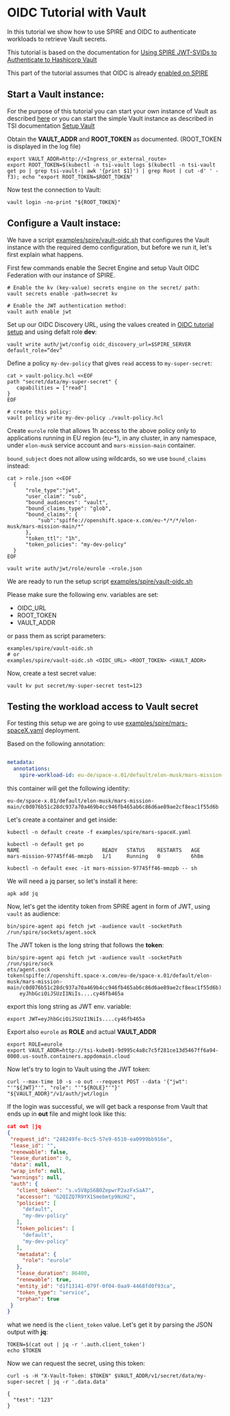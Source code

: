# OIDC Tutorial with Vault
In this tutorial we show how to use SPIRE and OIDC to authenticate workloads to
retrieve Vault secrets.

This tutorial is based on the documentation for [Using SPIRE JWT-SVIDs to Authenticate
to Hashicorp Vault](https://spiffe.io/docs/latest/keyless/vault/readme/)

This part of the tutorial assumes that OIDC is already [enabled on SPIRE](./spire-oidc-tutorial.md)

## Start a Vault instance:
For the purpose of this tutorial you can start your own instance of Vault
as described [here](https://spiffe.io/docs/latest/keyless/vault/readme/#create-the-config-file-and-run-the-vault-server)
or you can start the simple Vault instance as described in TSI documentation
[Setup Vault](../README.md#setup-vault)

Obtain the **VAULT_ADDR** and **ROOT_TOKEN** as documented. (ROOT_TOKEN is displayed
in the log file)

```console
export VAULT_ADDR=http://<Ingress_or_external_route>
export ROOT_TOKEN=$(kubectl -n tsi-vault logs $(kubectl -n tsi-vault get po | grep tsi-vault-| awk '{print $1}') | grep Root | cut -d' ' -f3); echo "export ROOT_TOKEN=$ROOT_TOKEN"
```

Now test the connection to Vault:
```console
vault login -no-print "${ROOT_TOKEN}"
```

## Configure a Vault instace:
We have a script [examples/spire/vault-oidc.sh](../examples/spire/vault-oidc.sh) that configures the Vault instance with the required demo configuration, but before we run it, let's first explain what happens.

First few commands enable the Secret Engine and setup Vault OIDC Federation with
our instance of SPIRE.

```
# Enable the kv (key-value) secrets engine on the secret/ path:
vault secrets enable -path=secret kv

# Enable the JWT authentication method:
vault auth enable jwt
```

Set up our OIDC Discovery URL, using the values created in [OIDC tutorial setup](./spire-oidc-tutorial.md)
and using defalt role **dev**:
```
vault write auth/jwt/config oidc_discovery_url=$SPIRE_SERVER default_role=“dev”
```

Define a policy `my-dev-policy` that gives `read` access to `my-super-secret`:
```console
cat > vault-policy.hcl <<EOF
path "secret/data/my-super-secret" {
   capabilities = ["read"]
}
EOF

# create this policy:
vault policy write my-dev-policy ./vault-policy.hcl
```
Create `eurole` role that allows 1h access to the above policy only to applications
running in EU region (eu-*), in any cluster, in any namespace, under `elon-musk`
service account and `mars-mission-main` container.

`bound_subject` does not allow using wildcards, so we use `bound_claims` instead:
```console
cat > role.json <<EOF
  {
      "role_type":"jwt",
      "user_claim": "sub",
      "bound_audiences": "vault",
      "bound_claims_type": "glob",
      "bound_claims": {
          "sub":"spiffe://openshift.space-x.com/eu-*/*/*/elon-musk/mars-mission-main/*"
      },
      "token_ttl": "1h",
      "token_policies": "my-dev-policy"
  }
EOF

vault write auth/jwt/role/eurole -<role.json
```

We are ready to run the setup script [examples/spire/vault-oidc.sh](../examples/spire/vault-oidc.sh)

Please make sure the following env. variables are set:
* OIDC_URL
* ROOT_TOKEN
* VAULT_ADDR

or pass them as script parameters:

```console
examples/spire/vault-oidc.sh
# or
examples/spire/vault-oidc.sh <OIDC_URL> <ROOT_TOKEN> <VAULT_ADDR>

```

Now, create a test secret value:
```console
vault kv put secret/my-super-secret test=123
```

## Testing the workload access to Vault secret
For testing this setup we are going to use
[examples/spire/mars-spaceX.yaml](examples/spire/mars-spaceX.yaml) deployment.

Based on the following annotation:

```yaml

metadata:
  annotations:
    spire-workload-id: eu-de/space-x.01/default/elon-musk/mars-mission-main/c0d076b51c28dc937a70a469b4cc946fb465ab6c86d6ae89ae2cf8eac1f55d6b

```
this container will get the following identity:

`eu-de/space-x.01/default/elon-musk/mars-mission-main/c0d076b51c28dc937a70a469b4cc946fb465ab6c86d6ae89ae2cf8eac1f55d6b`

Let's create a container and get inside:

```console
kubectl -n default create -f examples/spire/mars-spaceX.yaml

kubectl -n default get po
NAME                           READY   STATUS    RESTARTS   AGE
mars-mission-97745ff46-mmzpb   1/1     Running   0          6h8m

kubectl -n default exec -it mars-mission-97745ff46-mmzpb -- sh
```

We will need a jq parser, so let's install it here:

```console
apk add jq

```

Now, let's get the identity token from SPIRE agent in form of JWT, using `vault` as audience:

```console
bin/spire-agent api fetch jwt -audience vault -socketPath /run/spire/sockets/agent.sock
```

The JWT token is the long string that follows the **token**:

```console
bin/spire-agent api fetch jwt -audience vault -socketPath /run/spire/sock
ets/agent.sock
token(spiffe://openshift.space-x.com/eu-de/space-x.01/default/elon-musk/mars-mission-main/c0d076b51c28dc937a70a469b4cc946fb465ab6c86d6ae89ae2cf8eac1f55d6b):
	eyJhbGciOiJSUzI1NiIs....cy46fb465a
```

export this long string as JWT env. variable:

```
export JWT=eyJhbGciOiJSUzI1NiIs....cy46fb465a
```
Export also `eurole` as **ROLE** and actual **VAULT_ADDR**

```console
export ROLE=eurole
export VAULT_ADDR=http://tsi-kube01-9d995c4a8c7c5f281ce13d5467ff6a94-0000.us-south.containers.appdomain.cloud
```
Now let's try to login to Vault using the JWT token:

```console
curl --max-time 10 -s -o out --request POST --data '{"jwt": "'"${JWT}"'", "role": "'"${ROLE}"'"}' "${VAULT_ADDR}"/v1/auth/jwt/login
```

If the login was successful, we will get back a response from Vault that ends up in **out** file and might look like this:

```json
cat out |jq
{
 "request_id": "248249fe-0cc5-57e9-6510-ea0999bb916e",
 "lease_id": "",
 "renewable": false,
 "lease_duration": 0,
 "data": null,
 "wrap_info": null,
 "warnings": null,
 "auth": {
   "client_token": "s.v5V8pS6B0ZepwrP2azFxSaA7",
   "accessor": "G2QIZQ7R9YX1Smebmtp9NzH2",
   "policies": [
     "default",
     "my-dev-policy"
   ],
   "token_policies": [
     "default",
     "my-dev-policy"
   ],
   "metadata": {
     "role": "eurole"
   },
   "lease_duration": 86400,
   "renewable": true,
   "entity_id": "d1f13141-079f-0f04-0aa9-4468fd0f93ca",
   "token_type": "service",
   "orphan": true
 }
}
```
what we need is the `client_token` value. Let's get it by parsing the JSON output with **jq**:

```console
TOKEN=$(cat out | jq -r '.auth.client_token')
echo $TOKEN
```
Now we can request the secret, using this token:
```console
curl -s -H "X-Vault-Token: $TOKEN" $VAULT_ADDR/v1/secret/data/my-super-secret | jq -r '.data.data'

{
  "test": "123"
}
```
